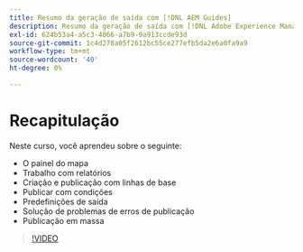```yaml
---
title: Resumo da geração de saída com [!DNL AEM Guides]
description: Resumo da geração de saída com [!DNL Adobe Experience Manager Guides]
exl-id: 624b53a4-a5c3-4066-a7b9-9a913ccde93d
source-git-commit: 1c4d278a05f2612bc55ce277efb5da2e6a0fa9a9
workflow-type: tm+mt
source-wordcount: '40'
ht-degree: 0%

---
```


# Recapitulação

Neste curso, você aprendeu sobre o seguinte:

- O painel do mapa
- Trabalho com relatórios
- Criação e publicação com linhas de base
- Publicar com condições
- Predefinições de saída
- Solução de problemas de erros de publicação
- Publicação em massa

>[!VIDEO](https://video.tv.adobe.com/v/338987?quality=12&learn=on)
